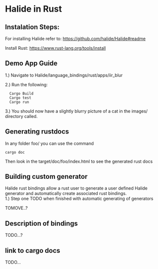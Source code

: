 # Halide in Rust

## Instalation Steps:

For installing Halide refer to: https://github.com/halide/Halide#readme

Install Rust: https://www.rust-lang.org/tools/install

## Demo App Guide
   
1.) Navigate to Halide/language_bindings/rust/apps/iir_blur

2.) Run the following:

```
  Cargo Build
  Cargo test
  Cargo run
```

3.) You should now have a slightly blurry picture of a cat in the images/ directory called.

## Generating rustdocs

In any folder foo/ you can use the command 

```cargo doc``` 

Then look in the target/doc/foo/index.html to see the generated rust docs

## Building custom generator
Halide rust bindings allow a rust user to generate a user defined Halide generator and automatically create associated rust bindings.  
1.) Step one TODO when finished with automatic generating of generators


TOMOVE..?
  
## Description of bindings

TODO...?

## link to cargo docs

TODO...

